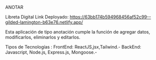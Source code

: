 ANOTAR

Libreta Digital
Link Deployado:
https://63bb174b594968456af52c99--gilded-lamington-b63e76.netlify.app/


Esta aplicación de tipo anotación cumple la función de agregar datos, modificarlos, eliminarlos y editarlos.

Tipos de Tecnologías :
FrontEnd: ReactJS,jsx,Tailwind.-
BackEnd: Javascript, Node.js, Express.js, Mongoose.-


